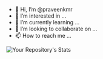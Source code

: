 - 👋 Hi, I’m @praveenkmr
- 👀 I’m interested in ...
- 🌱 I’m currently learning ...
- 💞️ I’m looking to collaborate on ...
- 📫 How to reach me ...

<!---
praveenkmr/praveenkmr is a ✨ special ✨ repository because its `README.md` (this file) appears on your GitHub profile.
You can click the Preview link to take a look at your changes.
--->


![Your Repository's Stats](https://github-readme-stats.vercel.app/api/top-langs/?username=praveenkmr&theme=blue-green)
